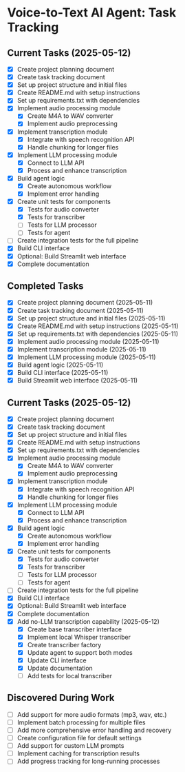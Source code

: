 # Voice-to-Text AI Agent: Task Tracking

## Current Tasks (2025-05-12)

- [x] Create project planning document
- [x] Create task tracking document
- [x] Set up project structure and initial files
- [x] Create README.md with setup instructions
- [x] Set up requirements.txt with dependencies
- [x] Implement audio processing module
  - [x] Create M4A to WAV converter
  - [x] Implement audio preprocessing
- [x] Implement transcription module
  - [x] Integrate with speech recognition API
  - [x] Handle chunking for longer files
- [x] Implement LLM processing module
  - [x] Connect to LLM API
  - [x] Process and enhance transcription
- [x] Build agent logic
  - [x] Create autonomous workflow
  - [x] Implement error handling
- [x] Create unit tests for components
  - [x] Tests for audio converter
  - [x] Tests for transcriber
  - [ ] Tests for LLM processor
  - [ ] Tests for agent
- [ ] Create integration tests for the full pipeline
- [x] Build CLI interface
- [x] Optional: Build Streamlit web interface
- [x] Complete documentation

## Completed Tasks

- [x] Create project planning document (2025-05-11)
- [x] Create task tracking document (2025-05-11)
- [x] Set up project structure and initial files (2025-05-11)
- [x] Create README.md with setup instructions (2025-05-11)
- [x] Set up requirements.txt with dependencies (2025-05-11)
- [x] Implement audio processing module (2025-05-11)
- [x] Implement transcription module (2025-05-11)
- [x] Implement LLM processing module (2025-05-11)
- [x] Build agent logic (2025-05-11)
- [x] Build CLI interface (2025-05-11)
- [x] Build Streamlit web interface (2025-05-11)

## Current Tasks (2025-05-12)

- [x] Create project planning document
- [x] Create task tracking document
- [x] Set up project structure and initial files
- [x] Create README.md with setup instructions
- [x] Set up requirements.txt with dependencies
- [x] Implement audio processing module
  - [x] Create M4A to WAV converter
  - [x] Implement audio preprocessing
- [x] Implement transcription module
  - [x] Integrate with speech recognition API
  - [x] Handle chunking for longer files
- [x] Implement LLM processing module
  - [x] Connect to LLM API
  - [x] Process and enhance transcription
- [x] Build agent logic
  - [x] Create autonomous workflow
  - [x] Implement error handling
- [x] Create unit tests for components
  - [x] Tests for audio converter
  - [x] Tests for transcriber
  - [ ] Tests for LLM processor
  - [ ] Tests for agent
- [ ] Create integration tests for the full pipeline
- [x] Build CLI interface
- [x] Optional: Build Streamlit web interface
- [x] Complete documentation
- [x] Add no-LLM transcription capability (2025-05-12)
  - [x] Create base transcriber interface
  - [x] Implement local Whisper transcriber
  - [x] Create transcriber factory
  - [x] Update agent to support both modes
  - [x] Update CLI interface
  - [x] Update documentation
  - [ ] Add tests for local transcriber

## Discovered During Work

- [ ] Add support for more audio formats (mp3, wav, etc.)
- [ ] Implement batch processing for multiple files
- [ ] Add more comprehensive error handling and recovery
- [ ] Create configuration file for default settings
- [ ] Add support for custom LLM prompts
- [ ] Implement caching for transcription results
- [ ] Add progress tracking for long-running processes
